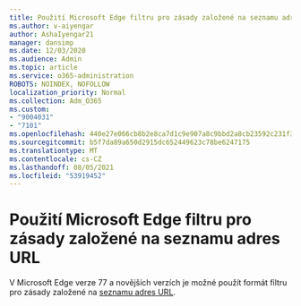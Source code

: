 ```yaml
---
title: Použití Microsoft Edge filtru pro zásady založené na seznamu adres URL
ms.author: v-aiyengar
author: AshaIyengar21
manager: dansimp
ms.date: 12/03/2020
ms.audience: Admin
ms.topic: article
ms.service: o365-administration
ROBOTS: NOINDEX, NOFOLLOW
localization_priority: Normal
ms.collection: Adm_O365
ms.custom:
- "9004031"
- "7101"
ms.openlocfilehash: 440e27e066cb8b2e8ca7d1c9e907a8c9bbd2a8cb23592c231f343442ff9e06d8
ms.sourcegitcommit: b5f7da89a650d2915dc652449623c78be6247175
ms.translationtype: MT
ms.contentlocale: cs-CZ
ms.lasthandoff: 08/05/2021
ms.locfileid: "53919452"
---
```

# <a name="use-microsoft-edges-filter-format-for-url-list-based-policies"></a>Použití Microsoft Edge filtru pro zásady založené na seznamu adres URL

V Microsoft Edge verze 77 a novějších verzích je možné použít formát filtru pro zásady založené na [seznamu adres URL](https://go.microsoft.com/fwlink/?linkid=2135179).